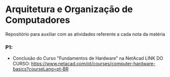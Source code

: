 # Arquitetura e Organização de Computadores
Repositório para auxiliar com as atividades referente a cada nota da matéria

### P1: 
- Conclusão do Curso "Fundamentos de Hardware" na NetAcad
LINK DO CURSO: https://www.netacad.com/pt/courses/computer-hardware-basics?courseLang=pt-BR
